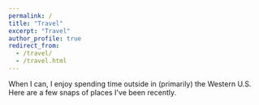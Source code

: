 ```yaml
---
permalink: /
title: "Travel"
excerpt: "Travel"
author_profile: true
redirect_from: 
  - /travel/
  - /travel.html
---
```

When I can, I enjoy spending time outside in (primarily) the Western U.S. Here are a few snaps of places I've been recently.

